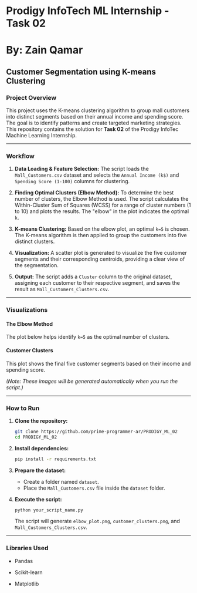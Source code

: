 # Prodigy InfoTech ML Internship - Task 02
# By: Zain Qamar

## Customer Segmentation using K-means Clustering

### Project Overview

This project uses the K-means clustering algorithm to group mall customers into distinct segments based on their annual income and spending score. The goal is to identify patterns and create targeted marketing strategies. This repository contains the solution for **Task 02** of the Prodigy InfoTec Machine Learning Internship.

---

### Workflow

1.  **Data Loading & Feature Selection:** The script loads the `Mall_Customers.csv` dataset and selects the `Annual Income (k$)` and `Spending Score (1-100)` columns for clustering.

2.  **Finding Optimal Clusters (Elbow Method):** To determine the best number of clusters, the Elbow Method is used. The script calculates the Within-Cluster Sum of Squares (WCSS) for a range of cluster numbers (1 to 10) and plots the results. The "elbow" in the plot indicates the optimal `k`.

3.  **K-means Clustering:** Based on the elbow plot, an optimal `k=5` is chosen. The K-means algorithm is then applied to group the customers into five distinct clusters.

4.  **Visualization:** A scatter plot is generated to visualize the five customer segments and their corresponding centroids, providing a clear view of the segmentation.

5.  **Output:** The script adds a `Cluster` column to the original dataset, assigning each customer to their respective segment, and saves the result as `Mall_Customers_Clusters.csv`.

---

### Visualizations

#### The Elbow Method
The plot below helps identify `k=5` as the optimal number of clusters.



#### Customer Clusters
This plot shows the final five customer segments based on their income and spending score.



*(Note: These images will be generated automatically when you run the script.)*

---

### How to Run

1.  **Clone the repository:**
    ```bash
    git clone https://github.com/prime-programmer-ar/PRODIGY_ML_02
    cd PRODIGY_ML_02
    ```

2.  **Install dependencies:**
    ```bash
    pip install -r requirements.txt
    ```

3.  **Prepare the dataset:**
    *   Create a folder named `dataset`.
    *   Place the `Mall_Customers.csv` file inside the `dataset` folder.

4.  **Execute the script:**
    ```bash
    python your_script_name.py
    ```
    The script will generate `elbow_plot.png`, `customer_clusters.png`, and `Mall_Customers_Clusters.csv`.

---

### Libraries Used
- Pandas
- Scikit-learn

- Matplotlib
